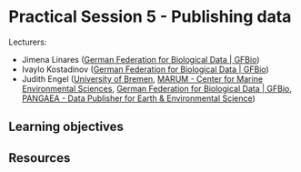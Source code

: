 # Practical Session 5 - Publishing data

Lecturers: 
* Jimena Linares ([German Federation for Biological Data | GFBio](https://www.gfbio.org/))
* Ivaylo Kostadinov ([German Federation for Biological Data | GFBio](https://www.gfbio.org/))
* Judith Engel ([University of Bremen](https://www.uni-bremen.de/en/), [MARUM - Center for Marine Environmental Sciences](https://www.marum.de/en/index.html), [German Federation for Biological Data | GFBio](https://www.gfbio.org/), [PANGAEA - Data Publisher for Earth & Environmental Science](https://pangaea.de/))

## Learning objectives

## Resources
